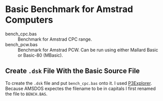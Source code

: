 # Basic Benchmark for Amstrad Computers

<dl>
  <dt>bench_cpc.bas</dt>
  <dd>Benchmark for Amstrad CPC range.</dd>
  <dt>bench_pcw.bas</dt>
  <dd>Benchmark for Amstrad PCW. Can be run using either Mallard Basic or Basic-80 (MBasic).</dd>
</dl>


## Create `.dsk` File With the Basic Source File

To create the `.dsk` file and put `bench_cpc.bas` onto it.  I used [P3Explorer](http://www.worldofspectrum.org/pub/sinclair/tools/pc/P3Explorer.zip).  Because AMSDOS expectes the filename to be in capitals I first renamed the file to `BENCH.BAS`.
